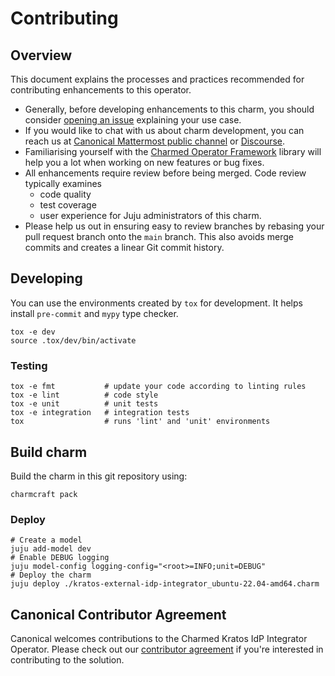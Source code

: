 # Contributing

## Overview

This document explains the processes and practices recommended for contributing
enhancements to this operator.

- Generally, before developing enhancements to this charm, you should
  consider [opening an issue](https://github.com/canonical/kratos-external-idp-integrator/issues)
  explaining your use case.
- If you would like to chat with us about charm development, you can reach
  us
  at [Canonical Mattermost public channel](https://chat.charmhub.io/charmhub/channels/charm-dev)
  or [Discourse](https://discourse.charmhub.io/).
- Familiarising yourself with
  the [Charmed Operator Framework](https://juju.is/docs/sdk) library will help
  you a lot when working on new features or bug fixes.
- All enhancements require review before being merged. Code review typically
  examines
  - code quality
  - test coverage
  - user experience for Juju administrators of this charm.
- Please help us out in ensuring easy to review branches by rebasing your pull
  request branch onto the `main` branch. This also avoids merge commits and
  creates a linear Git commit history.

## Developing

You can use the environments created by `tox` for development. It helps
install `pre-commit` and `mypy` type checker.

```shell
tox -e dev
source .tox/dev/bin/activate
```

### Testing

```shell
tox -e fmt           # update your code according to linting rules
tox -e lint          # code style
tox -e unit          # unit tests
tox -e integration   # integration tests
tox                  # runs 'lint' and 'unit' environments
```

## Build charm

Build the charm in this git repository using:

```shell
charmcraft pack
```

### Deploy

```shell
# Create a model
juju add-model dev
# Enable DEBUG logging
juju model-config logging-config="<root>=INFO;unit=DEBUG"
# Deploy the charm
juju deploy ./kratos-external-idp-integrator_ubuntu-22.04-amd64.charm
```

## Canonical Contributor Agreement

Canonical welcomes contributions to the Charmed Kratos IdP Integrator Operator.
Please check out
our [contributor agreement](https://ubuntu.com/legal/contributors) if you're
interested in contributing to the solution.
